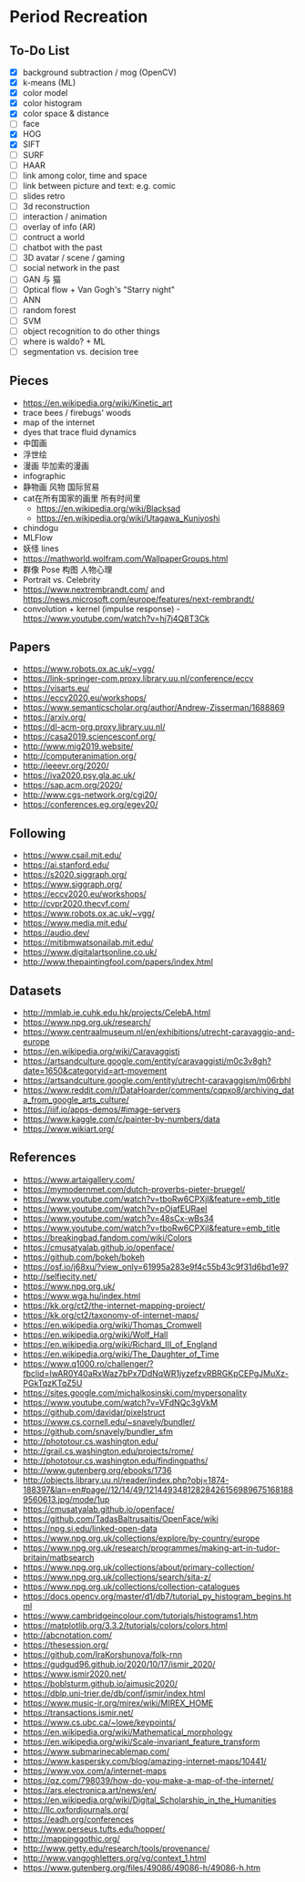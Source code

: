 # Period Recreation

## To-Do List
- [x] background subtraction / mog (OpenCV)
- [x] k-means (ML)
- [x] color model 
- [x] color histogram
- [x] color space & distance
- [ ] face
- [x] HOG
- [x] SIFT
- [ ] SURF
- [ ] HAAR
- [ ] link among color, time and space
- [ ] link between picture and text: e.g. comic
- [ ] slides retro
- [ ] 3d reconstruction
- [ ] interaction / animation
- [ ] overlay of info (AR)
- [ ] contruct a world
- [ ] chatbot with the past
- [ ] 3D avatar / scene / gaming
- [ ] social network in the past
- [ ] GAN 与 猫
- [ ] Optical flow + Van Gogh's "Starry night"
- [ ] ANN
- [ ] random forest
- [ ] SVM
- [ ] object recognition to do other things
- [ ] where is waldo? + ML
- [ ] segmentation vs. decision tree

## Pieces
* https://en.wikipedia.org/wiki/Kinetic_art
* trace bees / firebugs' woods
* map of the internet
* dyes that trace fluid dynamics
* 中国画
* 浮世绘
* 漫画 毕加索的漫画
* infographic
* 静物画 风物 国际贸易
* cat在所有国家的画里 所有时间里
  * https://en.wikipedia.org/wiki/Blacksad
  * https://en.wikipedia.org/wiki/Utagawa_Kuniyoshi
* chindogu
* MLFlow
* 妖怪 lines
* https://mathworld.wolfram.com/WallpaperGroups.html
* 群像 Pose 构图 人物心理
* Portrait vs. Celebrity
* https://www.nextrembrandt.com/ and https://news.microsoft.com/europe/features/next-rembrandt/
* convolution + kernel (impulse response) - https://www.youtube.com/watch?v=hj7j4Q8T3Ck

## Papers
* https://www.robots.ox.ac.uk/~vgg/
* https://link-springer-com.proxy.library.uu.nl/conference/eccv
* https://visarts.eu/
* https://eccv2020.eu/workshops/
* https://www.semanticscholar.org/author/Andrew-Zisserman/1688869
* https://arxiv.org/
* https://dl-acm-org.proxy.library.uu.nl/
* https://casa2019.sciencesconf.org/
* http://www.mig2019.website/
* http://computeranimation.org/
* http://ieeevr.org/2020/
* https://iva2020.psy.gla.ac.uk/
* https://sap.acm.org/2020/
* http://www.cgs-network.org/cgi20/
* https://conferences.eg.org/egev20/

## Following
* https://www.csail.mit.edu/
* https://ai.stanford.edu/
* https://s2020.siggraph.org/
* https://www.siggraph.org/
* https://eccv2020.eu/workshops/
* http://cvpr2020.thecvf.com/
* https://www.robots.ox.ac.uk/~vgg/
* https://www.media.mit.edu/
* https://audio.dev/
* https://mitibmwatsonailab.mit.edu/
* https://www.digitalartsonline.co.uk/
* http://www.thepaintingfool.com/papers/index.html

## Datasets
* http://mmlab.ie.cuhk.edu.hk/projects/CelebA.html
* https://www.npg.org.uk/research/
* https://www.centraalmuseum.nl/en/exhibitions/utrecht-caravaggio-and-europe
* https://en.wikipedia.org/wiki/Caravaggisti
* https://artsandculture.google.com/entity/caravaggisti/m0c3v8gh?date=1650&categoryid=art-movement
* https://artsandculture.google.com/entity/utrecht-caravaggism/m06rbhl
* https://www.reddit.com/r/DataHoarder/comments/cqpxo8/archiving_data_from_google_arts_culture/
* https://iiif.io/apps-demos/#image-servers
* https://www.kaggle.com/c/painter-by-numbers/data
* https://www.wikiart.org/

## References
* https://www.artaigallery.com/
* https://mymodernmet.com/dutch-proverbs-pieter-bruegel/
* https://www.youtube.com/watch?v=tboRw6CPXjI&feature=emb_title
* https://www.youtube.com/watch?v=pOjafEURaeI
* https://www.youtube.com/watch?v=48sCx-wBs34
* https://www.youtube.com/watch?v=tboRw6CPXjI&feature=emb_title
* https://breakingbad.fandom.com/wiki/Colors
* https://cmusatyalab.github.io/openface/
* https://github.com/bokeh/bokeh
* https://osf.io/j68xu/?view_only=61995a283e9f4c55b43c9f31d6bd1e97
* http://selfiecity.net/
* https://www.npg.org.uk/
* https://www.wga.hu/index.html
* https://kk.org/ct2/the-internet-mapping-project/
* https://kk.org/ct2/taxonomy-of-internet-maps/
* https://en.wikipedia.org/wiki/Thomas_Cromwell
* https://en.wikipedia.org/wiki/Wolf_Hall
* https://en.wikipedia.org/wiki/Richard_III_of_England
* https://en.wikipedia.org/wiki/The_Daughter_of_Time
* https://www.q1000.ro/challenger/?fbclid=IwAR0Y40aRxWaz7bPx7DdNqWR1jyzefzvRBRGKpCEPgJMuXz-PGkTqzKTqZ5U
* https://sites.google.com/michalkosinski.com/mypersonality
* https://www.youtube.com/watch?v=VFdNQc3gVkM
* https://github.com/davidar/pixelstruct
* https://www.cs.cornell.edu/~snavely/bundler/
* https://github.com/snavely/bundler_sfm
* http://phototour.cs.washington.edu/
* http://grail.cs.washington.edu/projects/rome/
* http://phototour.cs.washington.edu/findingpaths/
* http://www.gutenberg.org/ebooks/1736
* http://objects.library.uu.nl/reader/index.php?obj=1874-188397&lan=en#page//12/14/49/121449348128284261569896751681889560613.jpg/mode/1up
* https://cmusatyalab.github.io/openface/
* https://github.com/TadasBaltrusaitis/OpenFace/wiki
* https://npg.si.edu/linked-open-data
* https://www.npg.org.uk/collections/explore/by-country/europe
* https://www.npg.org.uk/research/programmes/making-art-in-tudor-britain/matbsearch
* https://www.npg.org.uk/collections/about/primary-collection/
* https://www.npg.org.uk/collections/search/sita-z/
* https://www.npg.org.uk/collections/collection-catalogues
* https://docs.opencv.org/master/d1/db7/tutorial_py_histogram_begins.html
* https://www.cambridgeincolour.com/tutorials/histograms1.htm
* https://matplotlib.org/3.3.2/tutorials/colors/colors.html
* http://abcnotation.com/
* https://thesession.org/
* https://github.com/IraKorshunova/folk-rnn
* https://gudgud96.github.io/2020/10/17/ismir_2020/
* https://www.ismir2020.net/
* https://boblsturm.github.io/aimusic2020/
* https://dblp.uni-trier.de/db/conf/ismir/index.html
* https://www.music-ir.org/mirex/wiki/MIREX_HOME
* https://transactions.ismir.net/
* https://www.cs.ubc.ca/~lowe/keypoints/
* https://en.wikipedia.org/wiki/Mathematical_morphology
* https://en.wikipedia.org/wiki/Scale-invariant_feature_transform
* https://www.submarinecablemap.com/
* https://www.kaspersky.com/blog/amazing-internet-maps/10441/
* https://www.vox.com/a/internet-maps
* https://qz.com/798039/how-do-you-make-a-map-of-the-internet/
* https://ars.electronica.art/news/en/
* https://en.wikipedia.org/wiki/Digital_Scholarship_in_the_Humanities
* http://llc.oxfordjournals.org/
* https://eadh.org/conferences
* http://www.perseus.tufts.edu/hopper/
* http://mappinggothic.org/
* http://www.getty.edu/research/tools/provenance/
* http://www.vangoghletters.org/vg/context_1.html
* https://www.gutenberg.org/files/49086/49086-h/49086-h.htm
